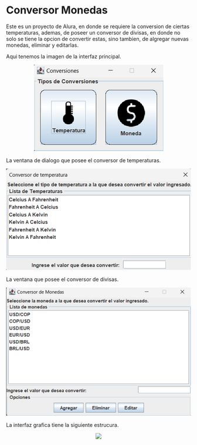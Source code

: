# Conversor Monedas
Este es un proyecto de Alura, en donde se requiere la conversion de ciertas temperaturas, ademas, de poseer un conversor de divisas, en donde no solo se tiene la opcion de convertir estas, sino tambien, de algregar nuevas monedas, eliminar y editarlas.

Aqui tenemos la imagen de la interfaz principal.
<div style="text-align: center;">
  <img src="data/imagenesSistema/principal.png">
</div>



La ventana de dialogo que posee el conversor de temperaturas.
<div style="text-align: center;">
  <img src="data/imagenesSistema/conversorTemperatura.png">
</div>



La ventana que posee el conversor de divisas.
<div style="text-align: center;">
  <img src="data/imagenesSistema/conversorMonedas.png">
</div>


La interfaz grafica tiene la siguiente estrucura.
<div style="text-align: center;">
  <img src="data/diagramasUML/interfaz.png)">
</div>
